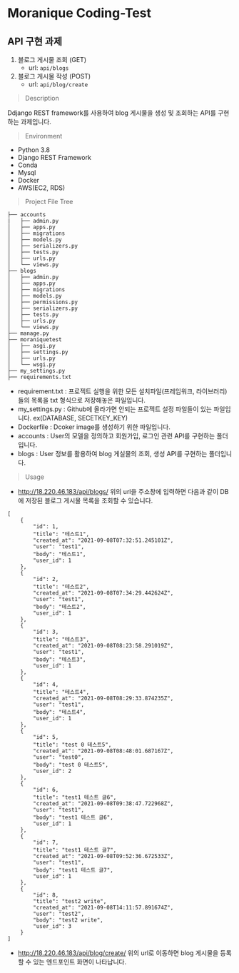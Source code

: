 # Moranique Coding-Test
## API 구현 과제
1. 블로그 게시물 조회 (GET)
    - url: `api/blogs`
2. 블로그 게시물 작성 (POST)
    - url: `api/blog/create`

> Description

Ddjango REST framework를 사용하여 blog 게시물을 생성 및 조회하는 API를 구현하는 과제입니다.

> Environment
- Python 3.8
- Django REST Framework
- Conda
- Mysql
- Docker
- AWS(EC2, RDS)

> Project File Tree
```
├── accounts
|   ├── admin.py
│   ├── apps.py
│   ├── migrations
│   ├── models.py
│   ├── serializers.py
│   ├── tests.py
│   ├── urls.py
│   └── views.py
├── blogs
│   ├── admin.py
│   ├── apps.py
│   ├── migrations
│   ├── models.py
│   ├── permissions.py
│   ├── serializers.py
│   ├── tests.py
│   ├── urls.py
│   └── views.py
├── manage.py
├── moraniquetest
│   ├── asgi.py
│   ├── settings.py
│   ├── urls.py
│   └── wsgi.py
├── my_settings.py
├── requirements.txt
```

- requirement.txt : 프로젝트 실행을 위한 모든 설치파일(프레임워크, 라이브러리)들의 목록을 txt 형식으로 저장해놓은 파일입니다.
- my_settings.py : Github에 올라가면 안되는 프로젝트 설정 파일들이 있는 파일입니다. ex(DATABASE, SECETKEY_KEY)
- Dockerfile : Dcoker image를 생성하기 위한 파일입니다.
- accounts : User의 모델을 정의하고 회원가입, 로그인 관련 API를 구현하는 폴더입니다.
- blogs : User 정보를 활용하여 blog 게실물의 조회, 생성 API를 구현하는 폴더입니다.

> Usage
- http://18.220.46.183/api/blogs/
위의 url을 주소창에 입력하면 다음과 같이 DB에 저장된 블로그 게시물 목록을 조회할 수 있습니다.
```
[
    {
        "id": 1,
        "title": "테스트1",
        "created_at": "2021-09-08T07:32:51.245101Z",
        "user": "test1",
        "body": "테스트1",
        "user_id": 1
    },
    {
        "id": 2,
        "title": "테스트2",
        "created_at": "2021-09-08T07:34:29.442624Z",
        "user": "test1",
        "body": "테스트2",
        "user_id": 1
    },
    {
        "id": 3,
        "title": "테스트3",
        "created_at": "2021-09-08T08:23:58.291019Z",
        "user": "test1",
        "body": "테스트3",
        "user_id": 1
    },
    {
        "id": 4,
        "title": "테스트4",
        "created_at": "2021-09-08T08:29:33.874235Z",
        "user": "test1",
        "body": "테스트4",
        "user_id": 1
    },
    {
        "id": 5,
        "title": "test 0 테스트5",
        "created_at": "2021-09-08T08:48:01.687167Z",
        "user": "test0",
        "body": "test 0 테스트5",
        "user_id": 2
    },
    {
        "id": 6,
        "title": "test1 테스트 글6",
        "created_at": "2021-09-08T09:38:47.722968Z",
        "user": "test1",
        "body": "test1 테스트 글6",
        "user_id": 1
    },
    {
        "id": 7,
        "title": "test1 테스트 글7",
        "created_at": "2021-09-08T09:52:36.672533Z",
        "user": "test1",
        "body": "test1 테스트 글7",
        "user_id": 1
    },
    {
        "id": 8,
        "title": "test2 write",
        "created_at": "2021-09-08T14:11:57.891674Z",
        "user": "test2",
        "body": "test2 write",
        "user_id": 3
    }
]
```
- http://18.220.46.183/api/blog/create/
위의 url로 이동하면 blog 게시물을 등록할 수 있는 엔드포인트 화면이 나타납니다.